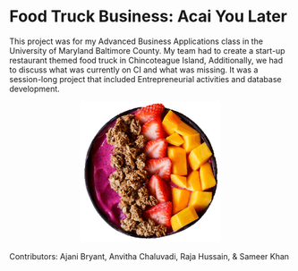 # Food Truck Business: Acai You Later

This project was for my Advanced Business Applications class in the University of Maryland Baltimore County. My team had to create a start-up restaurant themed food truck in Chincoteague Island, Additionally, we had to discuss what was currently on CI and what was missing. It was a session-long project that included Entrepreneurial activities and database development. 

<p align="center">
<img src = Images/acai.gif width =50% height 30%=/>
</p>

Contributors: Ajani Bryant, Anvitha Chaluvadi, Raja Hussain, & Sameer Khan



